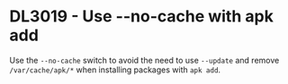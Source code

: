 # DL3019 - Use --no-cache with apk add

Use the `--no-cache` switch to avoid the need to use `--update` and remove `/var/cache/apk/*` when installing packages with `apk add`.
